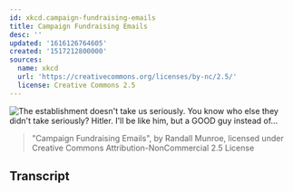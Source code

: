 ```yaml
---
id: xkcd.campaign-fundraising-emails
title: Campaign Fundraising Emails
desc: ''
updated: '1616126764605'
created: '1517212800000'
sources:
  name: xkcd
  url: 'https://creativecommons.org/licenses/by-nc/2.5/'
  license: Creative Commons 2.5
---
```

![The establishment doesn't take us seriously. You know who else they didn't take seriously? Hitler. I'll be like him, but a GOOD guy instead of...](https://imgs.xkcd.com/comics/campaign_fundraising_emails.png)
> "Campaign Fundraising Emails", by Randall Munroe, licensed under Creative Commons Attribution-NonCommercial 2.5 License

## Transcript
